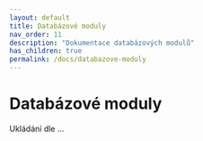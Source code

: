 ```yaml
---
layout: default
title: Databázové moduly
nav_order: 11
description: "Dokumentace databázových modulů"
has_children: true
permalink: /docs/databazove-moduly
---
```


# Databázové moduly

Ukládání dle ...
